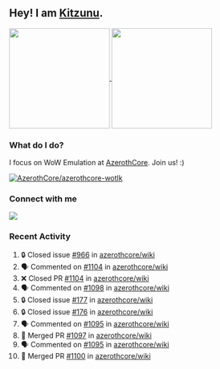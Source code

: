 ## Hey! I am [Kitzunu](https://Github.com/Kitzunu).

<!--
[![Kitzunu's Github stats](https://github-readme-stats.vercel.app/api?username=kitzunu&theme=github_dark&show_icons=true&number_format=long)](https://github.com/Kitzunu)

[![Kitzunu's Language stats](https://github-readme-stats.vercel.app/api/top-langs/?username=Kitzunu&layout=donut&theme=github_dark)](https://github.com/Kitzunu)
-->

<a href="https://github.com/Kitzunu">
  <img height=200 align="center" src="https://github-readme-stats.vercel.app/api?username=kitzunu&theme=github_dark&show_icons=true&number_format=long" />
</a>
<a href="https://github.com/Kitzunu">
  <img height=200 align="center" src="https://github-readme-stats.vercel.app/api/top-langs/?username=Kitzunu&layout=donut&theme=github_dark" />
</a>

### What do I do?

I focus on WoW Emulation at [AzerothCore](https://github.com/AzerothCore). Join us! :)

[![AzerothCore/azerothcore-wotlk](https://github-readme-stats.vercel.app/api/pin/?username=AzerothCore&repo=azerothcore-wotlk&theme=github_dark&show_owner=true)](https://github.com/azerothcore/azerothcore-wotlk)

### Connect with me
[![](https://img.shields.io/badge/AzerothCore%20Discord-Connect%20with%20me!-green)](https://discord.com/invite/gkt4y2x)

### Recent Activity

<!--START_SECTION:activity-->
1. 🔒 Closed issue [#966](https://github.com/azerothcore/wiki/issues/966) in [azerothcore/wiki](https://github.com/azerothcore/wiki)
2. 🗣 Commented on [#1104](https://github.com/azerothcore/wiki/pull/1104#issuecomment-3282244021) in [azerothcore/wiki](https://github.com/azerothcore/wiki)
3. ❌ Closed PR [#1104](undefined) in [azerothcore/wiki](https://github.com/azerothcore/wiki)
4. 🗣 Commented on [#1098](https://github.com/azerothcore/wiki/pull/1098#issuecomment-3282237935) in [azerothcore/wiki](https://github.com/azerothcore/wiki)
5. 🔒 Closed issue [#177](https://github.com/azerothcore/wiki/issues/177) in [azerothcore/wiki](https://github.com/azerothcore/wiki)
6. 🔒 Closed issue [#176](https://github.com/azerothcore/wiki/issues/176) in [azerothcore/wiki](https://github.com/azerothcore/wiki)
7. 🗣 Commented on [#1095](https://github.com/azerothcore/wiki/pull/1095#issuecomment-3282180353) in [azerothcore/wiki](https://github.com/azerothcore/wiki)
8. 🎉 Merged PR [#1097](https://github.com/azerothcore/wiki/pull/1097) in [azerothcore/wiki](https://github.com/azerothcore/wiki)
9. 🗣 Commented on [#1095](https://github.com/azerothcore/wiki/pull/1095#issuecomment-3282180353) in [azerothcore/wiki](https://github.com/azerothcore/wiki)
10. 🎉 Merged PR [#1100](https://github.com/azerothcore/wiki/pull/1100) in [azerothcore/wiki](https://github.com/azerothcore/wiki)
<!--END_SECTION:activity-->
